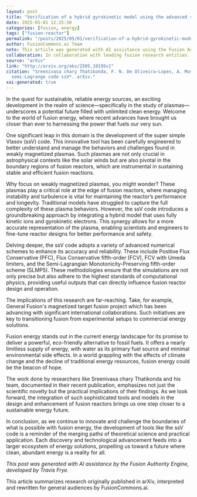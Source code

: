 ```yaml
---
layout: post
title: "Verification of a hybrid gyrokinetic model using the advanced semi-Lagrange code ssV"
date: 2025-05-01 12:25:50
categories: [fusion, energy]
tags: ["fusion-reactor"]
permalink: "/posts/2025/05/01/verification-of-a-hybrid-gyrokinetic-model-using-the-advanced-semi-lagrange-code-ssv/"
author: FusionCommons.ai Team
note: This article was generated with AI assistance using the Fusion Authority Engine, developed by Travis Frye.
collaboration: In collaboration with leading fusion research entities.
source: "arXiv"
link: "http://arxiv.org/abs/2505.10195v1"
citation: "Sreenivasa chary Thatikonda, F. N. De Oliveira-Lopes, A. Mustonen, K. Pommois, D. Told, F. Jenko (2025). *Verification of a hybrid gyrokinetic model using the advanced
  semi-Lagrange code ssV*. arXiv."
xai-generated: true
---
```


In the quest for sustainable, reliable energy sources, an exciting development in the realm of science—specifically in the study of plasmas—underscores a potential future filled with unlimited clean energy. Welcome to the world of fusion energy, where recent advances have brought us closer than ever to harnessing the power that fuels our very sun.

One significant leap in this domain is the development of the super simple Vlasov (ssV) code. This innovative tool has been carefully engineered to better understand and manage the behaviors and challenges found in weakly magnetized plasmas. Such plasmas are not only crucial in astrophysical contexts like the solar winds but are also pivotal in the boundary regions of fusion reactors, which are instrumental in sustaining stable and efficient fusion reactions.

Why focus on weakly magnetized plasmas, you might wonder? These plasmas play a critical role at the edge of fusion reactors, where managing instability and turbulence is vital for maintaining the reactor’s performance and longevity. Traditional models have struggled to capture the full complexity of these plasma behaviors. However, the ssV code introduces a groundbreaking approach by integrating a hybrid model that uses fully kinetic ions and gyrokinetic electrons. This synergy allows for a more accurate representation of the plasma, enabling scientists and engineers to fine-tune reactor designs for better performance and safety.

Delving deeper, the ssV code adopts a variety of advanced numerical schemes to enhance its accuracy and reliability. These include Positive Flux Conservative (PFC), Flux Conservative fifth-order (FCV), FCV with Umeda limiters, and the Semi-Lagrangian Monotonicity-Preserving fifth-order scheme (SLMP5). These methodologies ensure that the simulations are not only precise but also adhere to the highest standards of computational physics, providing useful outputs that can directly influence fusion reactor design and operation.

The implications of this research are far-reaching. Take, for example, General Fusion's magnetized target fusion project which has been advancing with significant international collaborations. Such initiatives are key to transitioning fusion from experimental setups to commercial energy solutions.

Fusion energy stands out in the current energy landscape for its promise to deliver a powerful, eco-friendly alternative to fossil fuels. It offers a nearly limitless supply of energy, with water as its primary fuel source and minimal environmental side effects. In a world grappling with the effects of climate change and the decline of traditional energy resources, fusion energy could be the beacon of hope.

The work done by researchers like Sreenivasa chary Thatikonda and his team, documented in their recent publication, emphasizes not just the scientific novelty but the practical implications of their findings. As we look forward, the integration of such sophisticated tools and models in the design and enhancement of fusion reactors brings us one step closer to a sustainable energy future.

In conclusion, as we continue to innovate and challenge the boundaries of what is possible with fusion energy, the development of tools like the ssV code is a reminder of the merging paths of theoretical science and practical application. Each discovery and technological advancement feeds into a larger ecosystem of energy solutions, propelling us toward a future where clean, abundant energy is a reality for all.

*This post was generated with AI assistance by the Fusion Authority Engine, developed by Travis Frye.*

This article summarizes research originally published in arXiv, interpreted and rewritten for general audiences by FusionCommons.ai.
